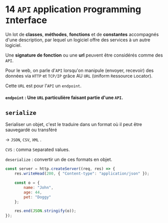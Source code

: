 # 14 `API` `A`pplication `P`rogramming `I`nterface

Un lot de **classes**, **méthodes**, **fonctions** et de **constantes** accompagnés d'une description, par lequel un logiciel offre des services à un autre logiciel.

Une **signature de fonction** ou une **url** peuvent être considérés comme des `API`.

Pour le web, on parle d'`API` lorsqu'on manipule (envoyer, recevoir) des données via `HTTP` et `TCP/IP` grâce AU `URL` (`U`niform `R`essource `L`ocator).

Cette `URL` est pour l'`API` un `endpoint`.

#### `endpoint` : Une `URL` particulière faisant partie d'une `API`.

## `serialize`

Serialiser un objet, c'est le traduire dans un format où il peut être sauvegardé ou transféré

-> `JSON`, `CSV`, `XML` .

`CVS` : `C`omma `S`eparated `V`alues.

`deserialize` : convertir un de ces formats en objet.

```js
const server = http.createServer((req, res) => {
    res.writeHead(200, { "Content-type": "application/json" });

    const o = {
        name: "John",
        age: 44,
        pet: "Doggy"
    };

    res.end(JSON.stringify(o));
});
```

